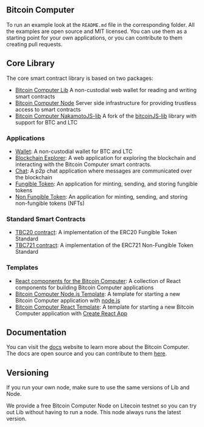 ## Bitcoin Computer

To run an example look at the `README.md` file in the corresponding folder. All the examples are open source and MIT licensed. You can use them as a starting point for your own applications, or you can contribute to them creating pull requests.

## Core Library

The core smart contract library is based on two packages:

* [Bitcoin Computer Lib](https://www.npmjs.com/package/@bitcoin-computer/lib) A non-custodial web wallet for reading and writing smart contracts
* [Bitcoin Computer Node](https://github.com/bitcoin-computer/monorepo/tree/main/packages/node) Server side infrastructure for providing trustless access to smart contracts
* [Bitcoin Computer NakamotoJS-lib](https://github.com/bitcoin-computer/monorepo/tree/main/packages/nakamotojs-lib) A fork of the [bitcoinJS-lib](https://github.com/bitcoinjs/bitcoinjs-lib) library with support for BTC and LTC

### Applications

* [Wallet](https://github.com/bitcoin-computer/monorepo/tree/main/packages/wallet): A non-custodial wallet for BTC and LTC
* [Blockchain Explorer](https://github.com/bitcoin-computer/monorepo/tree/main/packages/explorer): A web application for exploring the blockchain and interacting with the Bitcoin Computer smart contracts.
* [Chat](https://github.com/bitcoin-computer/monorepo/tree/main/packages/chat): A p2p chat application where messages are communicated over the blockchain
* [Fungible Token](https://github.com/bitcoin-computer/monorepo/tree/main/packages/fungible-token): An application for minting, sending, and storing fungible tokens
* [Non Fungible Token](https://github.com/bitcoin-computer/monorepo/tree/main/packages/non-fungible-token): An application for minting, sending, and storing non-fungible tokens (NFTs)

### Standard Smart Contracts

* [TBC20 contract](https://github.com/bitcoin-computer/monorepo/tree/main/packages/TBC20): A implementation of the ERC20 Fungible Token Standard
* [TBC721 contract](https://github.com/bitcoin-computer/monorepo/tree/main/packages/TBC721): A implementation of the ERC721 Non-Fungible Token Standard

### Templates
* [React components for the Bitcoin Computer](https://github.com/bitcoin-computer/monorepo/tree/main/packages/components): A collection of React components for building Bitcoin Computer applications
* [Bitcoin Computer Node.js Template](https://github.com/bitcoin-computer/monorepo/tree/main/packages/node-js-boilerplate): A template for starting a new Bitcoin Computer application with [node.js](https://nodejs.org/en/)
* [Bitcoin Computer React Template](https://github.com/bitcoin-computer/monorepo/tree/main/packages/create-react-app-template): A template for starting a new Bitcoin Computer application with [Create React App](https://create-react-app.dev/)

## Documentation

You can visit the [docs](https://docs.bitcoincomputer.io/) website to learn more about the Bitcoin Computer. The docs are open source and you can contribute to them [here](https://github.com/bitcoin-computer/monorepo/tree/main/packages/docs). 

## Versioning

If you run your own node, make sure to use the same versions of Lib and Node.

We provide a free Bitcoin Computer Node on Litecoin testnet so you can try out Lib without having to run a node. This node always runs the latest version.

